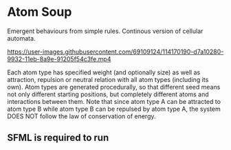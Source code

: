 # Atom Soup
Emergent behaviours from simple rules.
Continous version of cellular automata.

https://user-images.githubusercontent.com/69109124/114170190-d7a10280-9932-11eb-8a9e-91205f54c3fe.mp4

Each atom type has specified weight (and optionally size) as well as attraction, repulsion or neutral relation with all atom types (including its own). Atom types are generated procedurally, so that different seed means not only different starting positions, but completely different atoms and interactions between them.
Note that since atom type A can be attracted to atom type B while atom type B can be repulsed by atom type A, the system DOES NOT follow the law of conservation of energy.

## SFML is required to run
